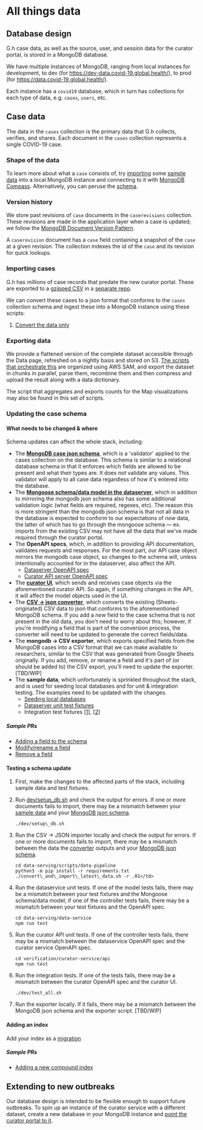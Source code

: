 # All things data

## Database design

G.h case data, as well as the source, user, and session data for the curator portal, is stored in a MongoDB database.

We have multiple instances of MongoDB, ranging from local instances for development, to dev (for
https://dev-data.covid-19.global.health/), to prod (for https://data.covid-19.global.health/).

Each instance has a `covid19` database, which in turn has collections for each type of data, e.g. `cases`, `users`, etc.

## Case data

The data in the `cases` collection is the primary data that G.h collects, verifies, and shares. Each document in the
`cases` collection represents a single COVID-19 case.

### Shape of the data

To learn more about what a `case` consists of, try
[importing](https://github.com/globaldothealth/list/blob/main/dev/setup_db.sh) some
[sample data](https://github.com/globaldothealth/list/tree/main/data-serving/samples) into a local MongoDB instance and
connecting to it with [MongoDB Compass](https://www.mongodb.com/products/compass). Alternatively, you can peruse the
[schema](https://github.com/globaldothealth/list/blob/main/data-serving/scripts/setup-db/schemas/cases.schema.json).

### Version history

We store past revisions of `case` documents in the `caserevisions` collection. These revisions are made in the
application layer when a case is updated; we follow the
[MongoDB Document Version Pattern](https://www.mongodb.com/blog/post/building-with-patterns-the-document-versioning-pattern).

A `caserevision` document has a `case` field containing a snapshot of the `case` at a given revision. The collection
indexes the id of the `case` and its revision for quick lookups.

### Importing cases

G.h has millions of case records that predate the new curator portal. These are exported to a
[gzipped CSV](https://github.com/beoutbreakprepared/nCoV2019/tree/master/latest_data) in a
[separate repo](https://github.com/beoutbreakprepared/nCoV2019).

We can convert these cases to a json format that conforms to the `cases` collection schema and ingest these into a
MongoDB instance using these scripts:
1. [Convert the data only](https://github.com/globaldothealth/list/tree/main/database/convert-data)

### Exporting data

We provide a flattened version of the complete dataset accessible through the Data page, refreshed on a nightly basis and stored on S3. [The scripts that orchestrate this](https://github.com/globaldothealth/list/tree/main/data-serving/scripts/export-data) are organized using AWS SAM, and export the dataset in chunks in parallel, parse them, recombine them and then compress and upload the result along with a data dictionary.

The script that aggregates and exports counts for the Map visualizations may also be found in this set of scripts.

### Updating the case schema
#### What needs to be changed & where

Schema updates can affect the whole stack, including:

* The
  **[MongoDB case json schema](https://github.com/globaldothealth/list/blob/main/data-serving/scripts/setup-db/schemas/cases.schema.json)**,
  which is a 'validator' applied to the cases collection on the database. This schema is similar to a relational
  database schema in that it enforces which fields are allowed to be present and what their types are. It does not
  validate any values. This validator will apply to all case data regardless of how it's entered into the database.
* The
  **[Mongoose schema/data model in the dataserver](https://github.com/globaldothealth/list/blob/main/data-serving/data-service/src/model)**,
  which in addition to mirroring the mongodb json schema also has some additional validation logic (what fields are
  required, regexes, etc). The reason this is more stringent than the mongodb json schema is that not all data in the
  database is expected to conform to our expectations of _new_ data, the latter of which has to go through the mongoose
  schema — ex. imports from the existing CSV may not have all the data that we've made required through the curator
  portal.
* The **OpenAPI specs**, which, in addition to providing API documentation, validates requests and responses. For the
  most part, our API case object mirrors the mongodb case object, so changes to the schema will, unless intentionally
  accounted for in the dataserver, also affect the API.
    * [Dataserver OpenAPI spec](https://github.com/globaldothealth/list/blob/main/data-serving/data-service/api/openapi.yaml)
    * [Curator API server OpenAPI spec](https://github.com/globaldothealth/list/blob/main/verification/curator-service/api/openapi/openapi.yaml)
* The
  **[curator UI](https://github.com/globaldothealth/list/tree/main/verification/curator-service/ui/src/components)**,
  which sends and receives case objects via the aforementioned curator API. So again, if something changes in the API,
  it will affect the model objects used in the UI.
* The
  **[CSV → json converter](https://github.com/globaldothealth/list/blob/main/data-serving/scripts/convert-data/convert_data.py)**,
  which converts the existing (Sheets-originated) CSV data to json that conforms to the aforementioned MongoDB schema.
  If you add a _new_ field to the case schema that is not present in the old data, you don't need to worry about this;
  however, if you're modifying a field that is part of the conversion process, the converter will need to be updated to
  generate the correct fields/data.
* The **mongodb → CSV exporter**, which exports specified fields from the MongoDB cases into a CSV format that we can
  make available to researchers, similar to the CSV that was generated from Google Sheets originally. If you add,
  remove, or rename a field and it's part of (or should be added to) the CSV export, you'll need to update the exporter.
  [TBD/WIP]
* The **sample data**, which unfortunately is sprinkled throughout the stack, and is used for seeding local databases
  and for unit & integration testing. The examples need to be updated with the changes.
    * [Seeding local databases](https://github.com/globaldothealth/list/tree/main/data-serving/samples)
    * [Dataserver unit test fixtures](https://github.com/globaldothealth/list/tree/main/data-serving/data-service/test/model/data)
    * Integration test fixtures
      [[1](https://github.com/globaldothealth/list/blob/main/verification/curator-service/ui/cypress/support/commands.ts)],
      [[2](https://github.com/globaldothealth/list/blob/main/verification/curator-service/ui/src/components/fixtures/fullCase.json)]

##### Sample PRs

* [Adding a field to the schema](https://github.com/globaldothealth/list/pull/318/files)
* [Modify/rename a field](https://github.com/globaldothealth/list/pull/372/files)
* [Remove a field](https://github.com/globaldothealth/list/pull/257/files)

#### Testing a schema update

1. First, make the changes to the affected parts of the stack, including sample data and test fixtures.
1. Run
   [dev/setup\_db.sh](https://github.com/globaldothealth/list/blob/main/dev/setup_db.sh)
   and check the output for errors. If one or more documents fails to import, there may be a mismatch between your
   [sample data](https://github.com/globaldothealth/list/tree/main/data-serving/samples)
   and your
   [MongoDB json schema](https://github.com/globaldothealth/list/blob/main/data-serving/data-service/schemas/cases.schema.json).

   `./dev/setup\_db.sh`

1. Run the CSV → JSON importer locally and check the output for errors. If one or more documents fails to import, there
   may be a mismatch between the data the
   [converter](https://github.com/globaldothealth/list/blob/main/data-serving/scripts/convert-data/convert_data.py)
   outputs and your
   [MongoDB json schema](https://github.com/globaldothealth/list/blob/main/data-serving/data-service/schemas/cases.schema.json).

   ```
   cd data-serving/scripts/data-pipeline
   python3 -m pip install -r requirements.txt
   ./convert\_and\_import\_latest\_data.sh -r .01</td>
   ```

1. Run the dataservice unit tests. If one of the model tests fails, there may be a mismatch between your test fixtures
   and the Mongoose schema/data model; if one of the controller tests fails, there may be a mismatch between your test
   fixtures and the OpenAPI spec.

   ```
   cd data-serving/data-service
   npm run test
   ```

1. Run the curator API unit tests. If one of the controller tests fails, there may be a mismatch between the dataservice
   OpenAPI spec and the curator service OpenAPI spec.

   ```
   cd verification/curator-service/api
   npm run test
   ```

1. Run the integration tests. If one of the tests fails, there may be a mismatch between the curator OpenAPI spec and
   the curator UI.

   `./dev/test_all.sh`

1. Run the exporter locally. If it fails, there may be a mismatch between the MongoDB json schema and the exporter
   script. [TBD/WIP]

#### Adding an index

Add your index as a [migration](https://github.com/globaldothealth/list/tree/main/data-serving/scripts/setup-db/README.md)

##### Sample PRs

* [Adding a new compound index](https://github.com/globaldothealth/list/pull/701/files)

## Extending to new outbreaks

Our database design is intended to be flexible enough to support future outbreaks. To spin up an instance of the curator
service with a different dataset, create a new database in your MongoDB instance and
[point the curator portal to it](https://github.com/globaldothealth/list/blob/main/dev/docker-compose.yml).
